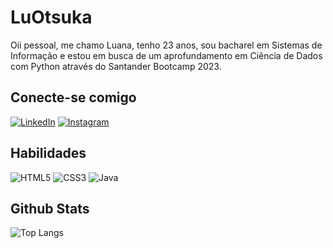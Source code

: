 # LuOtsuka
Oii pessoal, me chamo Luana, tenho 23 anos, sou bacharel em Sistemas de Informação e estou em busca de um aprofundamento em Ciência de Dados com Python através do Santander Bootcamp 2023. 

## Conecte-se comigo
[![LinkedIn](https://img.shields.io/badge/LinkedIn-ffcbdb?style=for-the-badge&logo=linkedin&logoColor=000)](https://www.linkedin.com/in/luana-otsuka/) 
[![Instagram](https://img.shields.io/badge/Instagram-ffcbdb?style=for-the-badge&logo=instagram&logoColor=000)](https://www.instagram.com/otsuka.luana/)

## Habilidades
![HTML5](https://img.shields.io/badge/HTML5-ffcbdb?style=for-the-badge&logo=html5&logoColor=000)
![CSS3](https://img.shields.io/badge/CSS3-ffcbdb?style=for-the-badge&logo=css3&logoColor=000)
![Java](https://img.shields.io/badge/Java-ffcbdb?style=for-the-badge&logo=java)

## Github Stats
![Top Langs](https://github-readme-stats-git-masterrstaa-rickstaa.vercel.app/api/top-langs/?username=LuOtsuka&layout=compact&bg_color=ffcbdb&border_color=000&title_color=000&text_color=000)